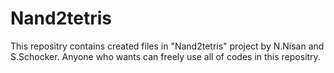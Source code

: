 # Nand2tetris
This repositry contains created files in "Nand2tetris" project by N.Nisan and S.Schocker.
Anyone who wants can freely use all of codes in this repositry.
